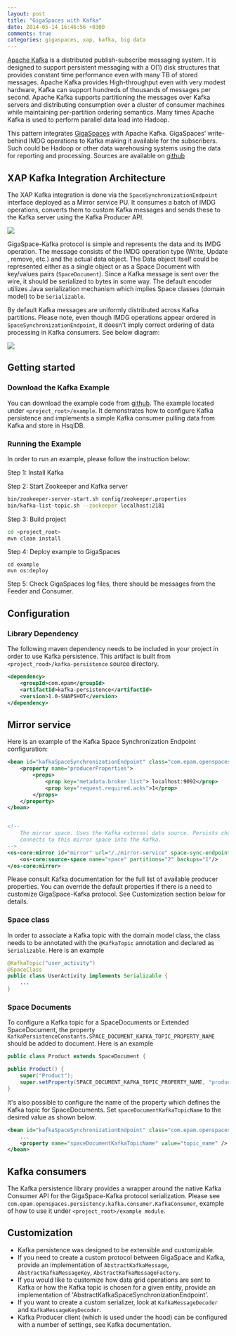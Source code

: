```yaml
---
layout: post
title: "GigaSpaces with Kafka"
date: 2014-05-14 16:46:56 +0300
comments: true
categories: gigaspaces, xap, kafka, big data
---
```


[Apache Kafka](http://kafka.apache.org/) is a distributed publish-subscribe messaging system. It is designed to support persistent messaging with a O(1) disk structures that provides constant time performance even with many TB of stored messages. Apache Kafka provides High-throughput even with very modest hardware, Kafka can support hundreds of thousands of messages per second. Apache Kafka supports partitioning the messages over Kafka servers and distributing consumption over a cluster of consumer machines while maintaining per-partition ordering semantics. Many times Apache Kafka is used to perform parallel data load into Hadoop.

This pattern integrates [GigaSpaces](http://www.gigaspaces.com/) with Apache Kafka. GigaSpaces’ write-behind IMDG operations to Kafka making it available for the subscribers. Such could be Hadoop or other data warehousing systems using the data for reporting and processing. Sources are available on [github](https://github.com/fe2s/xap-kafka)

<!-- more -->

## XAP Kafka Integration Architecture

The XAP Kafka integration is done via the `SpaceSynchronizationEndpoint` interface deployed as a Mirror service PU. It consumes a batch of IMDG operations, converts them to custom Kafka messages and sends these to the Kafka server using the Kafka Producer API.

<img src="{{ root_url }}/images/xap-kafka/xap-kafka.jpg"  />

GigaSpace-Kafka protocol is simple and represents the data and its IMDG operation. The message consists of the IMDG operation type (Write, Update , remove, etc.) and the actual data object. The Data object itself could be represented either as a single object or as a Space Document with key/values pairs (`SpaceDocument`).
Since a Kafka message is sent over the wire, it should be serialized to bytes in some way.
The default encoder utilizes Java serialization mechanism which implies Space classes (domain model) to be `Serializable`.

By default Kafka messages are uniformly distributed across Kafka partitions. Please note, even though IMDG operations appear ordered in `SpaceSynchronizationEndpoint`, it doesn't imply correct ordering of data processing in Kafka consumers. See below diagram:

<img src="{{ root_url }}/images/xap-kafka/xap-kafka-ordering.jpg"  />

## Getting started

### Download the Kafka Example

You can download the example code from [github](https://github.com/fe2s/xap-kafka).
The example located under `<project_root>/example`. It demonstrates how to configure Kafka persistence and implements a simple Kafka consumer pulling data from Kafka and store in HsqlDB.

### Running the Example
In order to run an example, please follow the instruction below:

Step 1: Install Kafka<br/>

Step 2:	Start Zookeeper and Kafka server
```sh
bin/zookeeper-server-start.sh config/zookeeper.properties
bin/kafka-list-topic.sh --zookeeper localhost:2181
```

Step 3:	Build project
```sh
cd <project_root>
mvn clean install
```

Step 4:	Deploy example to GigaSpaces
```
cd example
mvn os:deploy
```

Step 5:	Check GigaSpaces log files, there should be messages from the Feeder and Consumer.

## Configuration

### Library Dependency

The following maven dependency needs to be included in your project in order to use Kafka persistence. This artifact is built from `<project_rood>/kafka-persistence` source directory.

```xml
<dependency>
	<groupId>com.epam</groupId>
	<artifactId>kafka-persistence</artifactId>
	<version>1.0-SNAPSHOT</version>
</dependency>
```


## Mirror service

Here is an example of the Kafka Space Synchronization Endpoint configuration:

```xml
<bean id="kafkaSpaceSynchronizationEndpoint" class="com.epam.openspaces.persistency.kafka.KafkaSpaceSynchronizationEndpointFactoryBean">
	<property name="producerProperties">
		<props>
			<prop key="metadata.broker.list"> localhost:9092</prop>
			<prop key="request.required.acks">1</prop>
		</props>
	</property>
</bean>


<!--
	The mirror space. Uses the Kafka external data source. Persists changes done on the Space that
	connects to this mirror space into the Kafka.
-->
<os-core:mirror id="mirror" url="/./mirror-service" space-sync-endpoint="kafkaSpaceSynchronizationEndpoint" operation-grouping="group-by-replication-bulk">
	<os-core:source-space name="space" partitions="2" backups="1"/>
</os-core:mirror>
```

Please consult Kafka documentation for the full list of available producer properties.
You can override the default properties if there is a need to customize GigaSpace-Kafka protocol. See Customization section below for details.

### Space class

In order to associate a Kafka topic with the domain model class, the class needs to be annotated with the `@KafkaTopic` annotation and declared as `Serializable`. Here is an example

```java
@KafkaTopic("user_activity")
@SpaceClass
public class UserActivity implements Serializable {
    ...
}
```

### Space Documents

To configure a Kafka topic for a SpaceDocuments or Extended SpaceDocument, the property `KafkaPersistenceConstants.SPACE_DOCUMENT_KAFKA_TOPIC_PROPERTY_NAME` should be added to document. Here is an example

```java
public class Product extends SpaceDocument {

public Product() {
	super("Product");
	super.setProperty(SPACE_DOCUMENT_KAFKA_TOPIC_PROPERTY_NAME, "product");
}
```

It's also possible to configure the name of the property which defines the Kafka topic for SpaceDocuments. Set `spaceDocumentKafkaTopicName` to the desired value as shown below.

```xml
<bean id="kafkaSpaceSynchronizationEndpoint" class="com.epam.openspaces.persistency.kafka.KafkaSpaceSynchrspaceDocumentKafkaTopicNameonizationEndpointFactoryBean">
	...
	<property name="spaceDocumentKafkaTopicName" value="topic_name" />
</bean>
```

## Kafka consumers

The Kafka persistence library provides a wrapper around the native Kafka Consumer API for the GigaSpace-Kafka protocol serialization. Please see `com.epam.openspaces.persistency.kafka.consumer.KafkaConsumer`, example of how to use it under `<project_root>/example module`.

## Customization

- Kafka persistence was designed to be extensible and customizable.
- If you need to create a custom protocol between GigaSpace and Kafka, provide an implementation of `AbstractKafkaMessage`, `AbstractKafkaMessageKey`, `AbstractKafkaMessageFactory`.
- If you would like to customize how data grid operations are sent to Kafka or how the Kafka topic is chosen for a given entity, provide an implementation of 'AbstractKafkaSpaceSynchronizationEndpoint'.
- If you want to create a custom serializer, look at `KafkaMessageDecoder` and `KafkaMessageKeyDecoder`.
- Kafka Producer client (which is used under the hood) can be configured with a number of settings, see Kafka documentation.

